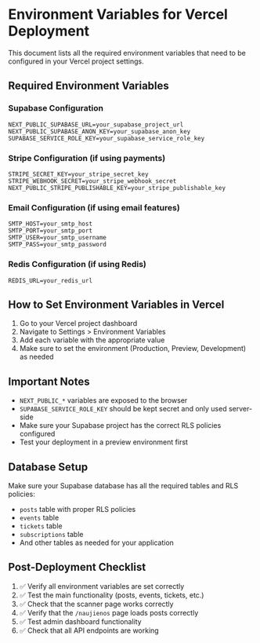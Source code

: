 # Environment Variables for Vercel Deployment

This document lists all the required environment variables that need to be configured in your Vercel project settings.

## Required Environment Variables

### Supabase Configuration
```
NEXT_PUBLIC_SUPABASE_URL=your_supabase_project_url
NEXT_PUBLIC_SUPABASE_ANON_KEY=your_supabase_anon_key
SUPABASE_SERVICE_ROLE_KEY=your_supabase_service_role_key
```

### Stripe Configuration (if using payments)
```
STRIPE_SECRET_KEY=your_stripe_secret_key
STRIPE_WEBHOOK_SECRET=your_stripe_webhook_secret
NEXT_PUBLIC_STRIPE_PUBLISHABLE_KEY=your_stripe_publishable_key
```

### Email Configuration (if using email features)
```
SMTP_HOST=your_smtp_host
SMTP_PORT=your_smtp_port
SMTP_USER=your_smtp_username
SMTP_PASS=your_smtp_password
```

### Redis Configuration (if using Redis)
```
REDIS_URL=your_redis_url
```

## How to Set Environment Variables in Vercel

1. Go to your Vercel project dashboard
2. Navigate to Settings > Environment Variables
3. Add each variable with the appropriate value
4. Make sure to set the environment (Production, Preview, Development) as needed

## Important Notes

- `NEXT_PUBLIC_*` variables are exposed to the browser
- `SUPABASE_SERVICE_ROLE_KEY` should be kept secret and only used server-side
- Make sure your Supabase project has the correct RLS policies configured
- Test your deployment in a preview environment first

## Database Setup

Make sure your Supabase database has all the required tables and RLS policies:

- `posts` table with proper RLS policies
- `events` table
- `tickets` table
- `subscriptions` table
- And other tables as needed for your application

## Post-Deployment Checklist

1. ✅ Verify all environment variables are set correctly
2. ✅ Test the main functionality (posts, events, tickets, etc.)
3. ✅ Check that the scanner page works correctly
4. ✅ Verify that the `/naujienos` page loads posts correctly
5. ✅ Test admin dashboard functionality
6. ✅ Check that all API endpoints are working
